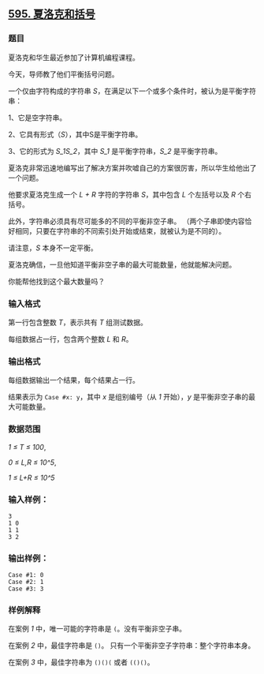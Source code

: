 ## [595. 夏洛克和括号](https://www.acwing.com/problem/content/597/)

### 题目

夏洛克和华生最近参加了计算机编程课程。

今天，导师教了他们平衡括号问题。

一个仅由字符构成的字符串 *S*，在满足以下一个或多个条件时，被认为是平衡字符串：

1、它是空字符串。

2、它具有形式（*S*），其中S是平衡字符串。

3、它的形式为 *S_1S_2*，其中 *S_1* 是平衡字符串，*S_2* 是平衡字符串。

夏洛克非常迅速地编写出了解决方案并吹嘘自己的方案很厉害，所以华生给他出了一个问题。

他要求夏洛克生成一个 *L + R* 字符的字符串 *S*，其中包含 *L* 个左括号以及 *R* 个右括号。

此外，字符串必须具有尽可能多的不同的平衡非空子串。 （两个子串即使内容恰好相同，只要在字符串的不同索引处开始或结束，就被认为是不同的）。

请注意，*S* 本身不一定平衡。

夏洛克确信，一旦他知道平衡非空子串的最大可能数量，他就能解决问题。

你能帮他找到这个最大数量吗？

### 输入格式

第一行包含整数 *T*，表示共有 *T* 组测试数据。

每组数据占一行，包含两个整数 *L* 和 *R*。

### 输出格式

每组数据输出一个结果，每个结果占一行。

结果表示为 `Case #x: y`，其中 *x* 是组别编号（从 *1* 开始），*y* 是平衡非空子串的最大可能数量。

### 数据范围

*1 ≤ T ≤ 100*,

*0 ≤ L,R ≤ 10^5*,

*1 ≤ L+R ≤ 10^5*

### 输入样例：

```
3
1 0
1 1
3 2
```

### 输出样例：

```
Case #1: 0
Case #2: 1
Case #3: 3
```

### 样例解释

在案例 *1* 中，唯一可能的字符串是 `(`。没有平衡非空子串。

在案例 *2* 中，最佳字符串是 `()`。 只有一个平衡非空子字符串：整个字符串本身。

在案例 *3* 中，最佳字符串为 `()()(` 或者 `(()()`。
